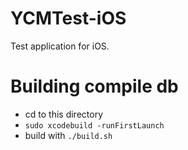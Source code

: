 # YCMTest-iOS
Test application for iOS.

# Building compile db

* cd to this directory
* `sudo xcodebuild -runFirstLaunch`
* build with `./build.sh`
